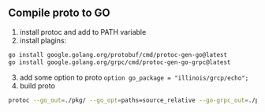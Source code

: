 ## Compile proto to GO

1. install protoc and add to PATH variable
2. install plagins:
```sh
go install google.golang.org/protobuf/cmd/protoc-gen-go@latest
go install google.golang.org/grpc/cmd/protoc-gen-go-grpc@latest
```
3. add some option to proto `option go_package = "illinois/grcp/echo";`
4. build proto
```sh
protoc --go_out=./pkg/ --go_opt=paths=source_relative --go-grpc_out=./pkg/ --go-grpc_opt=paths=source_relative file.proto
```